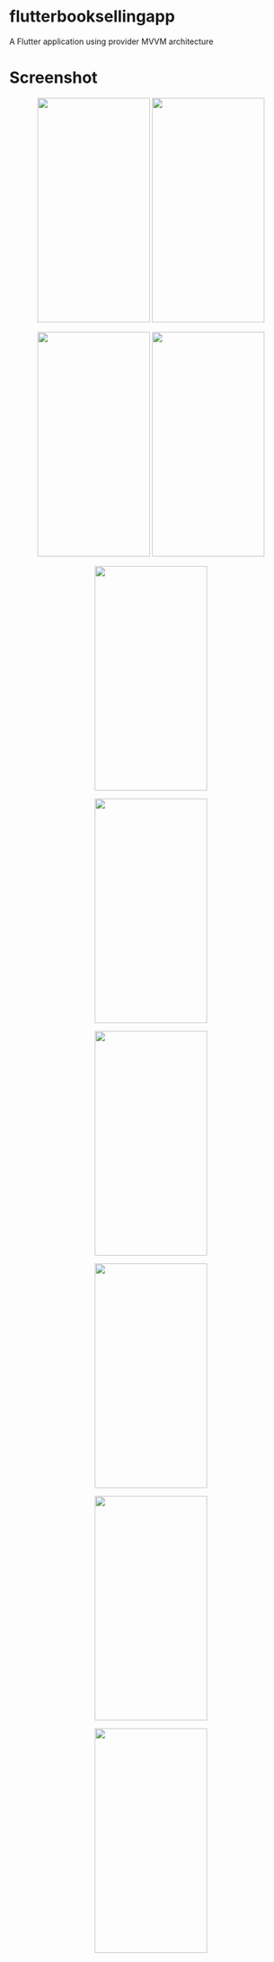 # flutterbooksellingapp

A Flutter application using provider MVVM architecture

# Screenshot

<p align="center">
<img src="https://user-images.githubusercontent.com/45823921/89195901-a1f19000-d5d3-11ea-850b-e125ad3bfa5b.jpg" data-canonical-src="https://gyazo.com/eb5c5741b6a9a16c692170a41a49c858.png" width="200" height="400" />

<img src="https://user-images.githubusercontent.com/45823921/89195815-7ff80d80-d5d3-11ea-897a-0665282a0e4f.jpg" data-canonical-src="https://gyazo.com/eb5c5741b6a9a16c692170a41a49c858.png" width="200" height="400" />
 </p>
 
<p align="center">
<img src="https://user-images.githubusercontent.com/45823921/89196038-db2a0000-d5d3-11ea-8744-2e4b9bc1db6a.jpg" data-canonical-src="https://gyazo.com/eb5c5741b6a9a16c692170a41a49c858.png" width="200" height="400" />

<img src="https://user-images.githubusercontent.com/45823921/88439845-84cffb00-ce36-11ea-8b4e-97ce7ea7d808.jpg" data-canonical-src="https://gyazo.com/eb5c5741b6a9a16c692170a41a49c858.png" width="200" height="400" />
</p>
 
<p align="center">
<img src="https://user-images.githubusercontent.com/45823921/88440003-e85a2880-ce36-11ea-9cef-af08e7a3d95b.jpg" data-canonical-src="https://gyazo.com/eb5c5741b6a9a16c692170a41a49c858.png" width="200" height="400" />
</p>

<p align="center">
<img src="https://user-images.githubusercontent.com/45823921/88440051-fdcf5280-ce36-11ea-9525-3540cfdf9cef.jpg" data-canonical-src="https://gyazo.com/eb5c5741b6a9a16c692170a41a49c858.png" width="200" height="400" />
</p>

<p align="center">
<img src="https://user-images.githubusercontent.com/45823921/88440081-16d80380-ce37-11ea-8438-8e32b04733ff.jpg" data-canonical-src="https://gyazo.com/eb5c5741b6a9a16c692170a41a49c858.png" width="200" height="400" />
</p>

<p align="center">
<img src="https://user-images.githubusercontent.com/45823921/88440102-29ead380-ce37-11ea-86b0-3d0208e42261.jpg" data-canonical-src="https://gyazo.com/eb5c5741b6a9a16c692170a41a49c858.png" width="200" height="400" />
</p>

<p align="center">
<img src="https://user-images.githubusercontent.com/45823921/88440144-5272cd80-ce37-11ea-98b0-7b01b97e364b.jpg" data-canonical-src="https://gyazo.com/eb5c5741b6a9a16c692170a41a49c858.png" width="200" height="400" />
</p>

<p align="center">
<img src="https://user-images.githubusercontent.com/45823921/89194972-4bd01d00-d5d2-11ea-8376-8a78fbc93001.jpg" data-canonical-src="https://gyazo.com/eb5c5741b6a9a16c692170a41a49c858.png" width="200" height="400" />
</p>
